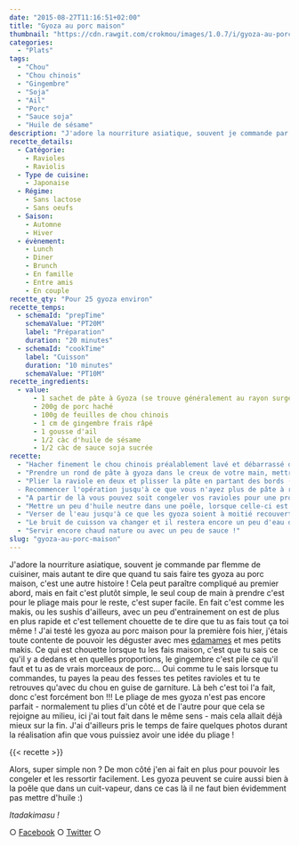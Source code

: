```yaml
---
date: "2015-08-27T11:16:51+02:00"
title: "Gyoza au porc maison"
thumbnail: "https://cdn.rawgit.com/crokmou/images/1.0.7/i/gyoza-au-porc-maison-crokmou-blog-51.jpg"
categories:
  - "Plats"
tags:
  - "Chou"
  - "Chou chinois"
  - "Gingembre"
  - "Soja"
  - "Ail"
  - "Porc"
  - "Sauce soja"
  - "Huile de sésame"
description: "J'adore la nourriture asiatique, souvent je commande par flemme de cuisiner, mais quand tu sais faire tes gyozas maison, c'est une autre histoire !"
recette_details:
  - Catégorie:
    - Ravioles
    - Raviolis
  - Type de cuisine:
    - Japonaise
  - Régime:
    - Sans lactose
    - Sans oeufs
  - Saison:
    - Automne
    - Hiver
  - évènement:
    - Lunch
    - Diner
    - Brunch
    - En famille
    - Entre amis
    - En couple
recette_qty: "Pour 25 gyoza environ"
recette_temps:
  - schemaId: "prepTime"
    schemaValue: "PT20M"
    label: "Préparation"
    duration: "20 minutes"
  - schemaId: "cookTime"
    label: "Cuisson"
    duration: "10 minutes"
    schemaValue: "PT10M"
recette_ingredients:
  - value:
      - 1 sachet de pâte à Gyoza (se trouve généralement au rayon surgelé des épiceries asiat')
      - 200g de porc haché
      - 100g de feuilles de chou chinois
      - 1 cm de gingembre frais râpé
      - 1 gousse d'ail
      - 1/2 càc d'huile de sésame
      - 1/2 càc de sauce soja sucrée
recette:
  - "Hacher finement le chou chinois préalablement lavé et débarrassé de sa nervure centrale. Ajouter ensuite le porc, la gousse d'ail finement ciselée et le gingembre râpé. Bien mélanger à la main. Ajouter ensuite l'huile et la sauce, mélanger à nouveau."
  - "Prendre un rond de pâte à gyoza dans le creux de votre main, mettre un peu de farce à l’intérieur, humecter légèrement les bords de la pâte. ![](https://cdn.rawgit.com/crokmou/images/1.0.7/i/gyoza-au-porc-maison-crokmou-blog.jpg)"
  - "Plier la raviole en deux et plisser la pâte en partant des bords (il faut plisser uniquement une face de la pâte, la face du dessous reste lisse), bien fermer le gyoza.
  - Recommencer l'opération jusqu'à ce que vous n'ayez plus de pâte à raviole"
  - "A partir de là vous pouvez soit congeler vos ravioles pour une prochaine fois soit les cuire comme ceci :"
  - "Mettre un peu d'huile neutre dans une poêle, lorsque celle-ci est bien chaude, placer les gyoza sur leur face plane"
  - "Verser de l'eau jusqu'à ce que les gyoza soient à moitié recouverts et laisser cuire à couvert sur feu vif jusqu'à ce qu'il n'y ai presque plus d'eau."
  - "Le bruit de cuisson va changer et il restera encore un peu d'eau dans la poêle, à ce moment là, laisser cuire encore quelques minutes à découvert. Les gyoza vont dorer sur une face."
  - "Servir encore chaud nature ou avec un peu de sauce !"
slug: "gyoza-au-porc-maison"
---
```


J'adore la nourriture asiatique, souvent je commande par flemme de cuisiner, mais autant te dire que quand tu sais faire tes gyoza au porc maison, c'est une autre histoire ! Cela peut paraître compliqué au premier abord, mais en fait c'est plutôt simple, le seul coup de main à prendre c'est pour le pliage mais pour le reste, c'est super facile. En fait c'est comme les makis, ou les sushis d'ailleurs, avec un peu d'entrainement on est de plus en plus rapide et c'est tellement chouette de te dire que tu as fais tout ça toi même ! J'ai testé les gyoza au porc maison pour la première fois hier, j'étais toute contente de pouvoir les déguster avec mes [edamames](https://crokmou.com/2013/01/edamame-feve-de-soya) et mes petits makis. Ce qui est chouette lorsque tu les fais maison, c'est que tu sais ce qu'il y a dedans et en quelles proportions, le gingembre c'est pile ce qu'il faut et tu as de vrais morceaux de porc... Oui comme tu le sais lorsque tu commandes, tu payes la peau des fesses tes petites ravioles et tu te retrouves qu'avec du chou en guise de garniture. Là beh c'est toi l'a fait, donc c'est forcément bon !!! Le pliage de mes gyoza n'est pas encore parfait - normalement tu plies d'un côté et de l'autre pour que cela se rejoigne au milieu, ici j'ai tout fait dans le même sens - mais cela allait déjà mieux sur la fin. J'ai d'ailleurs pris le temps de faire quelques photos durant la réalisation afin que vous puissiez avoir une idée du pliage !

{{< recette >}}

Alors, super simple non ? De mon côté j'en ai fait en plus pour pouvoir les congeler et les ressortir facilement. Les gyoza peuvent se cuire aussi bien à la poêle que dans un cuit-vapeur, dans ce cas là il ne faut bien évidemment pas mettre d'huile :)

_Itadakimasu !_

○ [Facebook](https://www.facebook.com/crokmou.blog) ○ [Twitter](https://twitter.com/Crokmou) ○
